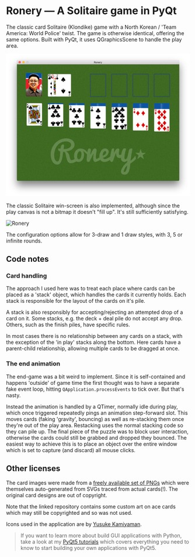 # Ronery — A Solitaire game in PyQt

The classic card Solitaire (Klondike) game with a North Korean /
'Team America: World Police' twist. The game is otherwise identical,
 offering the same options. Built with PyQt, it uses QGraphicsScene
 to handle the play area.

![Ronery](screenshot-solitaire1.jpg)

The classic Solitaire win-screen is also implemented, although since
the play canvas is not a bitmap it doesn't "fill up". It's still
sufficiently satisfying.

![Ronery](screenshot-solitaire2.jpg)

The configuration options allow for 3-draw and 1 draw styles, with 3, 5
or infinite rounds.

## Code notes

### Card handling

The approach I used here was to treat each place where cards can be placed
as a 'stack' object, which handles the cards it currently holds. Each stack
is responsible for the layout of the cards on it's pile.

A stack is also responsibly for accepting/rejecting an attempted drop of a
card on it. Some stacks, e.g. the deck + deal pile do not accept any drop.
Others, such as the finish piles, have specific rules.

In most cases there is no relationship between any cards on a stack, with
the exception of the 'in play' stacks along the bottom. Here cards have
a parent-child relationship, allowing multiple cards to be dragged at once.

### The end animation

The end-game was a bit weird to implement. Since it is self-contained
and happens 'outside' of game time the first thought was to have a
separate fake event loop, hitting `QApplication.processEvents` to
tick over. But that's nasty.

Instead the animation is handled by a QTimer, normally idle during play,
which once triggered repeatedly pings an
animation step-forward slot. This moves cards (faking 'gravity', bouncing)
as well as re-stacking them once they're out of the play area.
Restacking uses the normal stacking code so they can pile up.
The final piece of the puzzle was to block user interaction, otherwise
the cards could still be grabbed and dropped they bounced.
The easiest way to  achieve this is to place an object over the entire
window which is set to capture (and discard) all mouse clicks.

## Other licenses

The card images were made from a [freely available set of PNGs](https://github.com/hayeah/playing-cards-assets)
which were themselves auto-generated from SVGs traced from actual cards(!).
The original card designs are out of copyright.

Note that the linked repository contains some custom art on ace cards which may still be copyrighted and so
was not used.

Icons used in the application are by [Yusuke Kamiyaman](http://p.yusukekamiyamane.com/).


> If you want to learn more about build GUI applications with Python,
take a look at my [PyQt5 tutorials](https://www.pythonguis.com)
which covers everything you need to know to start building your own applications with PyQt5.